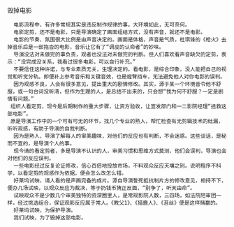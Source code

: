 毁掉电影
 
     
      电影流程中，有许多常规其实是违反制作规律的事。大环境如此，无可奈何。
      电影定剪，还不是电影，只是导演确定了画面组结方式，没有声音，就还不是电影。
      电影的节奏、氛围很大比例是由声音决定的。画面是体格，声音是气质，杜琪锋的《枪火》去掉音乐后是一部拖沓的电影，音乐让它有了“调皮的认命者”的妙味。
      导演没法对未做完的事负责，观者也没法对未做完的判断。但人们喜欢看声音缺欠的定剪，表示：“没完成没关系，我看过很多电影，可以自行补充。”
      不要信任这种许诺，与专业素质无关，生理决定的。看电影，是综合印象，没人能把自己的视觉和听觉分轨。即便补上参考音乐和关键音效，也是螳臂挡车，无法避免他人对你电影的误判。
      因为观感不良，人会有很多意见，提出重大的剧情修改。其实，源于某一个环境音令他不舒服，或一句台词没听清，但作为生理的人，是总结不出来的，只会想“我为何不舒服？一定是剧情有问题。”
     组织人看定剪，现今是后期制作的重大步骤，让资方验收，让宣发部门和一二影院经理“拯救这部电影”。  
     原是导演工作中的一个可有可无的环节，找几个专业的熟人，帮忙检查有无剪辑技术的纰漏，听听观感，有助于导演的自我判断。
      因为是熟人，导演了解每人的审美趣味，对他们的反应也有判断，不会迷惑。这些谈话，是秘而不宣的，是导演个人的事。
      现今请的看定剪者，多是导演不认识的人，审美习惯和思维方式莫测，他们会误判，导演也会对他们的反应误判。
      一些电影经过反复论证修改，信心百倍地投放市场，不料观众反应天壤之别。说明程序不科学，以看定剪的观感作为依据，便会怎么改怎么错。
      好莱坞试映，请人看的是声画完备的成片。源自导演誓死抵抗制片方的修改意见，相持不下，便办几场试映，以观众反应为裁决，等于扔钱币猜正反面，“别争了，听天由命”。
      试映观众不是少数几个审美独特的资深圈里人，是常规影院人数，三四场，如法院陪审团一样，经过挑选组合，保证观影反应属于常人。《教父1》、《猎鹿人》、《苔丝》便是这样赌赢的。
      好莱坞试映，为保护导演。
      我们试映，为了毁掉这部电影。
